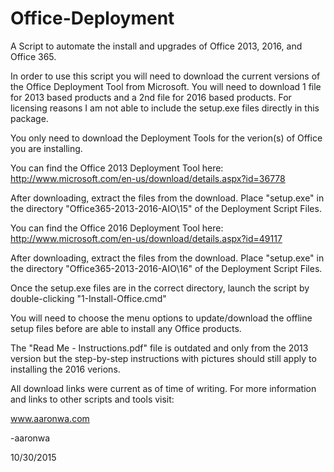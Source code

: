 # Office-Deployment
A Script to automate the install and upgrades of Office 2013, 2016, and Office 365.

In order to use this script you will need to download the current versions of the Office Deployment Tool from Microsoft. You will need to download 1 file for 2013 based products and a 2nd file for 2016 based products. For licensing reasons I am not able to include the setup.exe files directly in this package.

You only need to download the Deployment Tools for the verion(s) of Office you are installing.

You can find the Office 2013 Deployment Tool here:
http://www.microsoft.com/en-us/download/details.aspx?id=36778

After downloading, extract the files from the download. Place "setup.exe" in the directory "Office365-2013-2016-AIO\15\" of the Deployment Script Files.

You can find the Office 2016 Deployment Tool here:
http://www.microsoft.com/en-us/download/details.aspx?id=49117

After downloading, extract the files from the download. Place "setup.exe" in the directory "Office365-2013-2016-AIO\16\" of the Deployment Script Files.

Once the setup.exe files are in the correct directory, launch the script by double-clicking "1-Install-Office.cmd"

You will need to choose the menu options to update/download the offline setup files before are able to install any Office products.

The "Read Me - Instructions.pdf" file is outdated and only from the 2013 version but the step-by-step instructions with pictures should still apply to installing the 2016 verions.

All download links were current as of time of writing. For more information and links to other scripts and tools visit:

www.aaronwa.com

-aaronwa

10/30/2015
